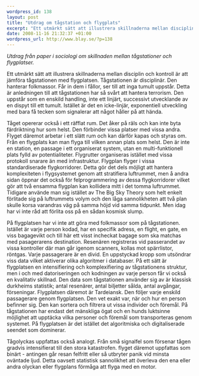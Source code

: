 ```yaml
--- 
wordpress_id: 138
layout: post
title: "Utdrag om tågstation och flygplats"
excerpt: "Ett utmärkt sätt att illustrera skillnaderna mellan disciplin och kontroll är att jämföra tågstationen med flygplatsen. Tågstationen är disciplinär. Den hanterar folkmassor. Får in dem i fållor, ser till att inga tumult uppstår. Detta är anledningen till att tågstationen har så svårt att hantera terrorism. Den uppstår som en enskild handling, inte ett linjärt, successivt utvecklande av en dispyt till ett tumult. Istället är det en icke-linjär, exponentiell utveckling med bara få tecken som signalerar att något håller på att hända."
date: 2008-11-16 21:32:37 +01:00
wordpress_url: http://www.blay.se/?p=138
---
```

<em>Utdrag från paper i sociologi om skillnaden mellan tågstationer och flygplatser.</em>

Ett utmärkt sätt att illustrera skillnaderna mellan disciplin och kontroll är att jämföra tågstationen med flygplatsen. Tågstationen är disciplinär. Den hanterar folkmassor. Får in dem i fållor, ser till att inga tumult uppstår. Detta är anledningen till att tågstationen har så svårt att hantera terrorism. Den uppstår som en enskild handling, inte ett linjärt, successivt utvecklande av en dispyt till ett tumult. Istället är det en icke-linjär, exponentiell utveckling med bara få tecken som signalerar att något håller på att hända.

Tåget opererar också i ett räfflat rum. Det åker på räls och kan inte byta färdriktning hur som helst. Den förbinder vissa platser med vissa andra. Flyget däremot arbetar i ett slätt rum och kan därför kapas och styras om. Från en flygplats kan man flyga till vilken annan plats som helst. Den är inte en station, en passage i ett organiserat system, utan en multi-funktionell plats fylld av potentialiteter. Flygrutter organiseras istället med vissa protokoll snarare än med infrastruktur. Flygplan flyger i vissa standardiserade flygkorridorer. Detta gör det dels möjligt att hantera komplexiteten i flygsystemet genom att stratifiera luftrummet, men å andra sidan öppnar det också för felprogrammering av dessa flygkorridorer vilket gör att två ensamma flygplan kan kollidera mitt i det tomma luftrummet. Tidigare använde man sig istället av The Big Sky Theory som helt enkelt förlitade sig på luftrummets volym och den låga sannolikheten att två plan skulle korsa varandras väg på samma höjd vid samma tidpunkt. Men idag har vi inte råd att förlita oss på en sådan kosmisk slump.

På flygplatsen har vi inte att göra med folkmassor som på tågstationen. Istället är varje person kodad, har en specifik adress, en flight, en gate, en viss bagagevikt och till här ett visst incheckat bagage som ska matchas med pasagerarens destination. Resenären registreras vid passerandet av vissa kontroller där man går igenom scanners, kollas mot spärrlistor, röntgas. Varje passagerare är en divid. En uppstyckad kropp som utsöndrar viss data vilket aktiverar olika algoritmer i databaser. På ett sätt är flygplatsen en intensifiering och komplexifiering av tågstationens struktur, men i och med datoriseringen och kodningen av varje person får vi också en kvalitativ skillnad. Den data som tågstationen använder sig av är klassisk durkheims statistik; antal resenärer, antal biljetter sålda, antal avgångar, förseningar. Flygplatsen däremot är Tardeiansk. Den följer varje enskild passagerare genom flygplatsen. Den vet exakt var, när och hur en person befinner sig. Den kan sortera och filtrera ut vissa individer och föremål. På tågstationen har endast det mänskliga ögat och en hunds luktsinne möjlighet att upptäcka vilka personer och föremål som transporteras genom systemet. På flygplatsen är det istället det algoritmiska och digitaliserade seendet som dominerar.

Tågolyckas uppfattas också analogt. Från små signalfel som försenar tågen gradvis intensifierat till den stora katastrofen. flyget däremot uppfattas som binärt - antingen går resan felfritt eller så utbryter panik vid minsta oväntade ljud. Detta oavsett statistisk sannolikhet att överleva den ena eller andra olyckan eller flygplans förmåga att flyga med en motor.
